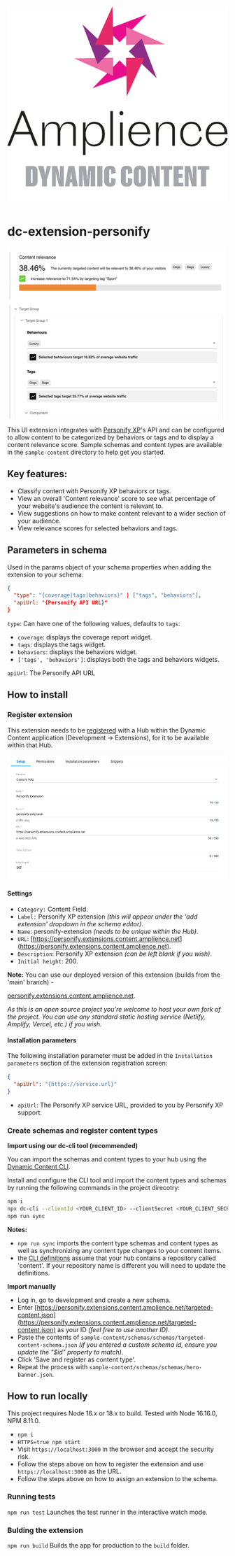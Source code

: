 [![Amplience Dynamic Content](media/header.png)](https://amplience.com/dynamic-content)

# dc-extension-personify

![In Action](media/screenshot.png)

This UI extension integrates with [Personify XP](https://personifyxp.com/)'s API and can be configured to allow content to be categorized by behaviors or tags and to display a content relevance score. Sample schemas and content types are available in the `sample-content` directory to help get you started.

## Key features:

- Classify content with Personify XP behaviors or tags.
- View an overall 'Content relevance' score to see what percentage of your website's audience the content is relevant to.
- View suggestions on how to make content relevant to a wider section of your audience.
- View relevance scores for selected behaviors and tags.

## Parameters in schema

Used in the params object of your schema properties when adding the extension to your schema.

```json
{
  "type": "{coverage|tags|behaviors}" | ["tags", "behaviors"],
  "apiUrl: "{Personify API URL}"
}
```

`type`: Can have one of the following values, defaults to `tags`:

- `coverage`: displays the coverage report widget.
- `tags`: displays the tags widget.
- `behaviors`: displays the behaviors widget.
- `['tags', 'behaviors']`: displays both the tags and behaviors widgets.

`apiUrl`: The Personify API URL

## How to install

### Register extension

This extension needs to be [registered](https://amplience.com/docs/development/registeringextensions.html) with a Hub within the Dynamic Content application (Development -> Extensions), for it to be available within that Hub.

![Settings](media/settings.png)

#### Settings

- `Category:` Content Field.
- `Label:` Personify XP extension _(this will appear under the 'add extension' dropdown in the schema editor)_.
- `Name`: personify-extension _(needs to be unique within the Hub)_.
- `URL`: [https://personify.extensions.content.amplience.net](https://personify.extensions.content.amplience.net).
- `Description`: Personify XP extension _(can be left blank if you wish)_.
- `Initial height`: 200.

**Note:** You can use our deployed version of this extension (builds from the 'main' branch) -

[personify.extensions.content.amplience.net](https://personify.extensions.content.amplience.net).

_As this is an open source project you're welcome to host your own fork of the project. You can use any standard static hosting service (Netlify, Amplify, Vercel, etc.) if you wish._

#### Installation parameters

The following installation parameter must be added in the `Installation parameters` section of the extension registration screen:

```json
{
  "apiUrl": "{https://service.url}"
}
```

- `apiUrl`: The Personify XP service URL, provided to you by Personify XP support.

### Create schemas and register content types

**Import using our dc-cli tool (recommended)**

You can import the schemas and content types to your hub using the [Dynamic Content CLI](https://github.com/amplience/dc-cli/blob/master/IMPORT_USAGE.md).

Install and configure the CLI tool and import the content types and schemas by running the following commands in the project direcotry:

```bash
npm i
npx dc-cli --clientId <YOUR_CLIENT_ID> --clientSecret <YOUR_CLIENT_SECRET> --hubId <YOUR_HUB_ID> configure
npm run sync
```

**Notes:**

- `npm run sync` imports the content type schemas and content types as well as synchronizing any content type changes to your content items.
- the [CLI definitions](https://github.com/amplience/dc-extension-personify/tree/main/sample-content) assume that your hub contains a repository called 'content'. If your repository name is different you will need to update the definitions.

**Import manually**

- Log in, go to development and create a new schema.
- Enter [https://personify.extensions.content.amplience.net/targeted-content.json](https://personify.extensions.content.amplience.net/targeted-content.json) as your ID _(feel free to use another ID)_.
- Paste the contents of `sample-content/schemas/schemas/targeted-content-schema.json` _(if you entered a custom schema id, ensure you update the "$id" property to match)_.
- Click 'Save and register as content type'.
- Repeat the process with `sample-content/schemas/schemas/hero-banner.json`.

## How to run locally

This project requires Node 16.x or 18.x to build. Tested with Node 16.16.0, NPM 8.11.0.

- `npm i`
- `HTTPS=true npm start`
- Visit `https://localhost:3000` in the browser and accept the security risk.
- Follow the steps above on how to register the extension and use `https://localhost:3000` as the URL.
- Follow the steps above on how to assign an extension to the schema.

### Running tests

`npm run test` Launches the test runner in the interactive watch mode.

### Bulding the extension

`npm run build` Builds the app for production to the `build` folder.

